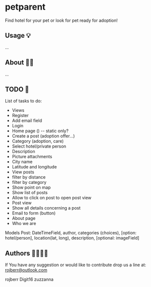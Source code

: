 # petparent

Find hotel for your pet or look for pet ready for adoption!

## Usage 💡

...

## About 💁📙

...

## TODO 📝

List of tasks to do:

- Views
- Register
- Add email field
- Login
- Home page ()   -- static only?
- Create a post (adoption offer…)
- Category (adoption, care)
- Select hotel/private person
- Description
- Picture attachments
- City name
- Latitude and longitude
- View posts
- filter by distance
- filter by category
- Show point on map
- Show list of posts
- Allow to click on post to open post view
- Post view
- Show all details concerning a post
- Email to form (button)
- About page
- Who we are

Models
Post: DateTimeField, author, categories (choices), [option: hotel/person], location(lat, long),
description, [optional: imageField]

## Authors 👷👷👷‍♀️

If You have any suggestion or would like to contribute
drop us a line at: rojberr@outlook.com

rojberr
Digit16
zuzzanna
